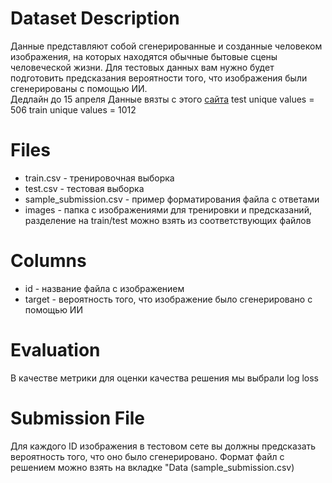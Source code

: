 # Dataset Description
Данные представляют собой сгенерированные и созданные человеком изображения, на которых находятся обычные бытовые сцены человеческой жизни. Для тестовых данных вам нужно будет подготовить предсказания вероятности того, что изображения были сгенерированы с помощью ИИ.  
Дедлайн до 15 апреля
Данные вязты с этого [сайта](https://www.kaggle.com/competitions/generated-or-not)
test unique values = 506
train unique values = 1012
# Files
- train.csv - тренировочная выборка
- test.csv - тестовая выборка
- sample_submission.csv - пример форматирования файла с ответами
- images - папка с изображениями для тренировки и предсказаний, разделение на train/test можно взять из соответствующих файлов
# Columns
- id - название файла с изображением
- target - вероятность того, что изображение было сгенерировано с помощью ИИ
# Evaluation
В качестве метрики для оценки качества решения мы выбрали log loss

# Submission File
Для каждого ID изображения в тестовом сете вы должны предсказать вероятность того, что оно было сгенерировано. Формат файл с решением можно взять на вкладке "Data (sample_submission.csv)
